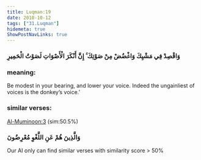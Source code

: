 ```yaml
---
title: Luqman:19
date: 2010-10-12
tags: ["31.Luqman"]
hidemeta: true 
ShowPostNavLinks: true 
---
```

### وَاقْصِدْ فِي مَشْيِكَ وَاغْضُضْ مِنْ صَوْتِكَ ۚ إِنَّ أَنْكَرَ الْأَصْوَاتِ لَصَوْتُ الْحَمِيرِ
### meaning: 
Be modest in your bearing, and lower your voice. Indeed the ungainliest of voices is the donkey’s voice.’
### similar verses: 

[Al-Muminoon:3](/23/3) (sim:50.5%)

### وَالَّذِينَ هُمْ عَنِ اللَّغْوِ مُعْرِضُونَ

Our AI only can find similar verses with similarity score > 50% 



